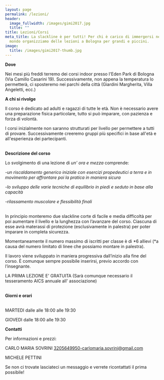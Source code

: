 ```yaml
---
layout: page
permalink: /lezioni/
header:
  image_fullwidth: /images/gimi2017.jpg
  title: ""
title: Lezioni/Corsi
meta_title: La slackline è per tutti! Per chi è carico di immergersi nel nostro
  mondo organizziamo delle lezioni a Bologna per grandi e piccini.
image:
  title: /images/gimi2017-thumb.jpg
---
```



**Dove** 

Nei mesi più freddi terremo dei corsi indoor presso l'Eden Park di Bologna (Via Camillo Casarini 19). Successivamente, non appena la temperatura lo permetterà, ci sposteremo nei parchi della città (Giardini Margherita, Villa Angeletti, ecc.)







**A chi si rivolge**

Il corso è dedicato ad adulti e ragazzi di tutte le età. Non è necessario avere una preparazione fisica particolare, tutto si può imparare, con pazienza e forza di volontà.

I corsi inizialmente non saranno strutturati per livello per permettere a tutti di provare. Successivamente creeremo gruppi più specifici in base all'età e all'esperienza dei partecipanti.





\
**Descrizione del corso** 

Lo svolgimento di una lezione di *un' ora e mezza* comprende: 

*\-un riscaldamento generico iniziale con esercizi propedeutici a terra e in movimento per affrontare poi la pratica in maniera sicura*

*\-lo sviluppo delle varie tecniche di equilibrio in piedi e seduto in base alla capacità* 

*\-rilassamento muscolare e flessibilità finali*

\
In principio monteremo due slackline corte di facile e media difficoltà per poi aumentare il livello e la lunghezza con l’avanzare del corso. Ciascuna di esse avrà materassi di protezione (esclusivamente in palestra) per poter imparare in completa sicurezza.

Momentaneamente il numero massimo di iscritti per classe è di *6 allievi (*a causa del numero limitato di linee che possiamo montare in palestra).

Il lavoro viene sviluppato in maniera progressiva dall’inizio alla fine del corso. È comunque sempre possibile inserirsi, previo accordo con l’insegnante.



LA PRIMA LEZIONE E' GRATUITA (Sarà comunque necessario il tesseramento AICS annuale all' associazione)

\
**Giorni e orari**

\
MARTEDI dalle alle 18:00 alle 19:30

GIOVEDI dalle 18:00 alle 19:30







**Contatti**

Per informazioni e prezzi:

CARLO MARIA SOVRINI 3205649950-carlomaria.sovrini@gmail.com

MICHELE PETTINI 



Se non ci trovate lasciateci un messaggio e verrete ricontattati il prima possibile!